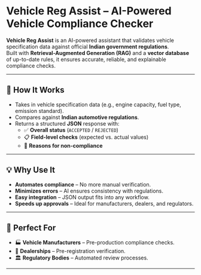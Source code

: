 # Vehicle Reg Assist – AI-Powered Vehicle Compliance Checker

**Vehicle Reg Assist** is an AI-powered assistant that validates vehicle specification data against official **Indian government regulations**.  
Built with **Retrieval-Augmented Generation (RAG)** and a **vector database** of up-to-date rules, it ensures accurate, reliable, and explainable compliance checks.

---

## 🔹 How It Works
- Takes in vehicle specification data (e.g., engine capacity, fuel type, emission standard).  
- Compares against **Indian automotive regulations**.  
- Returns a structured **JSON** response with:  
  - ✅ **Overall status** (`ACCEPTED` / `REJECTED`)  
  - 📋 **Field-level checks** (expected vs. actual values)  
  - 📝 **Reasons for non-compliance**  

---

## 💡 Why Use It
- **Automates compliance** – No more manual verification.  
- **Minimizes errors** – AI ensures consistency with regulations.  
- **Easy integration** – JSON output fits into any workflow.  
- **Speeds up approvals** – Ideal for manufacturers, dealers, and regulators.  

---

## 📌 Perfect For
- 🏭 **Vehicle Manufacturers** – Pre-production compliance checks.  
- 🚙 **Dealerships** – Pre-registration verification.  
- 🏛 **Regulatory Bodies** – Automated review processes.  

---
